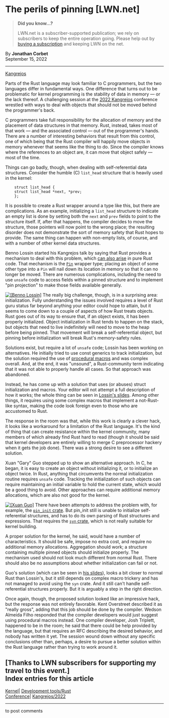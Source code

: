 # The perils of pinning [LWN.net]

> **Did you know...?**
> 
> LWN.net is a subscriber-supported publication; we rely on subscribers to keep the entire operation going. Please help out by [buying a subscription](/Promo/nst-nag4/subscribe) and keeping LWN on the net. 

By **Jonathan Corbet**  
September 15, 2022 

* * *

[Kangrejos](https://lwn.net/Archives/ConferenceByYear/#2022-Kangrejos)

Parts of the Rust language may look familiar to C programmers, but the two languages differ in fundamental ways. One difference that turns out to be problematic for kernel programming is the stability of data in memory — or the lack thereof. A challenging session at the [2022 Kangrejos](https://kangrejos.com) conference wrestled with ways to deal with objects that should not be moved behind the programmer's back. 

C programmers take full responsibility for the allocation of memory and the placement of data structures in that memory. Rust, instead, takes most of that work — and the associated control — out of the programmer's hands. There are a number of interesting behaviors that result from this control, one of which being that the Rust compiler will happily move objects in memory whenever that seems like the thing to do. Since the compiler knows where the references to an object are, it can move that object safely — most of the time. 

Things can go badly, though, when dealing with self-referential data structures. Consider the humble (C) `list_head` structure that is heavily used in the kernel: 
    
    
        struct list_head {
    	struct list_head *next, *prev;
        };
    

It is possible to create a Rust wrapper around a type like this, but there are complications. As an example, initializing a `list_head` structure to indicate an empty list is done by setting both the `next` and `prev` fields to point to the structure itself. If, after that happens, the compiler decides to move the structure, those pointers will now point to the wrong place; the resulting disorder does not demonstrate the sort of memory safety that Rust hopes to provide. The same thing can happen with non-empty lists, of course, and with a number of other kernel data structures. 

Benno Lossin started his Kangrejos talk by saying that Rust provides a mechanism to deal with this problem, which [can also arise](https://blog.cloudflare.com/pin-and-unpin-in-rust/) in pure Rust code. That mechanism is the [`Pin`](https://doc.rust-lang.org/std/pin/index.html) wrapper type; placing an object of some other type into a `Pin` will nail down its location in memory so that it can no longer be moved. There are numerous complications, including the need to use `unsafe` code to access fields within a pinned structure and to implement "pin projection" to make those fields available generally. 

[![\[Benno Lossin\]](https://static.lwn.net/images/conf/2022/kang/BennoLossin-sm.png)](/Articles/907891/) The really big challenge, though, is in a surprising area: initialization. Fully understanding the issues involved requires a level of Rust guru status far beyond anything your editor could hope to attain, but it seems to come down to a couple of aspects of how Rust treats objects. Rust goes out of its way to ensure that, if an object exists, it has been properly initialized. Object initialization in Rust tends to happen on the stack, but objects that need to live indefinitely will need to move to the heap before being pinned. That movement will break a self-referential object, but pinning before initialization will break Rust's memory-safety rules. 

Solutions exist, but require a lot of `unsafe` code; Lossin has been working on alternatives. He initially tried to use const generics to track initialization, but the solution required the use of [procedural macros](https://doc.rust-lang.org/reference/procedural-macros.html) and was complex overall. And, at the end, it was "unsound", a Rust-community term indicating that it was not able to properly handle all cases. So that approach was abandoned. 

Instead, he has come up with a solution that uses (or abuses) struct initialization and macros. Your editor will not attempt a full description of how it works; the whole thing can be seen in [Lossin's slides](https://kangrejos.com/Safe%20Pinned%20Initialization%20in%20Rust.pdf). Among other things, it requires using some complex macros that implement a not-Rust-like syntax, making the code look foreign even to those who are accustomed to Rust. 

The response in the room was that, while this work is clearly a clever hack, it looks like a workaround for a limitation of the Rust language. It's the kind of thing that can create resistance within the kernel community, many members of which already find Rust hard to read (though it should be said that kernel developers are entirely willing to merge C preprocessor hackery when it gets the job done). There was a strong desire to see a different solution. 

Xuan "Gary" Guo stepped up to show an alternative approach. In C, he began, it is easy to create an object without initializing it, or to initialize an object twice. In Rust, anything that circumvents the normal initialization routine requires `unsafe` code. Tracking the initialization of such objects can require maintaining an initial variable to hold the current state, which would be a good thing to avoid. Other approaches can require additional memory allocations, which are also not good for the kernel. 

[![\[Xuan Guo\]](https://static.lwn.net/images/conf/2022/kang/XuanGuo-sm.png)](/Articles/907893/) There have been attempts to address the problem with, for example, the [`pin_init` crate](https://docs.rs/pin-init/latest/pin_init/). But pin_init still is unable to initialize self-referential structures, and has to do its own parsing of Rust structures and expressions. That requires the [`syn` crate](https://docs.rs/syn/latest/syn/), which is not really suitable for kernel building. 

A proper solution for the kernel, he said, would have a number of characteristics. It should be safe, impose no extra cost, and require no additional memory allocations. Aggregation should work; a structure containing multiple pinned objects should initialize properly. The mechanism used should not look much different from normal Rust. There should also be no assumptions about whether initialization can fail or not. 

Guo's solution (which can be seen in [his slides](https://kangrejos.com/pin-init%20-%20safe%20initialisation%20of%20pinned%20structs.pdf)), looks a bit closer to normal Rust than Lossin's, but it still depends on complex macro trickery and has not managed to avoid using the `syn` crate. And it still can't handle self-referential structures properly. But it is arguably a step in the right direction. 

Once again, though, the proposed solution looked like an impressive hack, but the response was not entirely favorable. Kent Overstreet described it as "really gross", adding that this job should be done by the compiler. Wedson Almeida Filho responded that the compiler developers would just suggest using procedural macros instead. One compiler developer, Josh Triplett, happened to be in the room; he said that there could be help provided by the language, but that requires an RFC describing the desired behavior, and nobody has written it yet. The session wound down without any specific conclusions other than, perhaps, a desire to pursue a better solution within the Rust language rather than trying to work around it. 

[Thanks to LWN subscribers for supporting my travel to this event.]  
Index entries for this article  
---  
[Kernel](/Kernel/Index)| [Development tools/Rust](/Kernel/Index#Development_tools-Rust)  
[Conference](/Archives/ConferenceIndex/)| [Kangrejos/2022](/Archives/ConferenceIndex/#Kangrejos-2022)  
  


* * *

to post comments 
